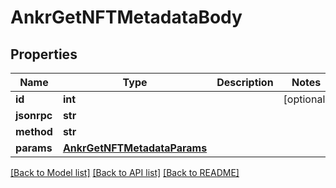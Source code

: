 # AnkrGetNFTMetadataBody

## Properties
Name | Type | Description | Notes
------------ | ------------- | ------------- | -------------
**id** | **int** |  | [optional] 
**jsonrpc** | **str** |  | 
**method** | **str** |  | 
**params** | [**AnkrGetNFTMetadataParams**](AnkrGetNFTMetadataParams.md) |  | 

[[Back to Model list]](../README.md#documentation-for-models) [[Back to API list]](../README.md#documentation-for-api-endpoints) [[Back to README]](../README.md)


